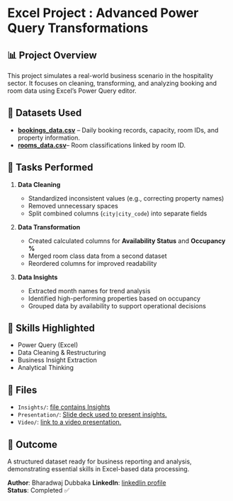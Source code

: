 # Excel Project : Advanced Power Query Transformations

## 📊 Project Overview
This project simulates a real-world business scenario in the hospitality sector. It focuses on cleaning, transforming, and analyzing booking and room data using Excel’s Power Query editor.

## 🧩 Datasets Used
- [**bookings_data.csv**](https://github.com/bharadwajdubbaka/Advanced-Power-Query-Transformations/blob/main/bookings_data1.csv) – Daily booking records, capacity, room IDs, and property information.
- [**rooms_data.csv**](https://github.com/bharadwajdubbaka/Advanced-Power-Query-Transformations/blob/main/bookings_data1.csv)– Room classifications linked by room ID.

## 🔧 Tasks Performed
1. **Data Cleaning**
   - Standardized inconsistent values (e.g., correcting property names)
   - Removed unnecessary spaces
   - Split combined columns (`city|city_code`) into separate fields

2. **Data Transformation**
   - Created calculated columns for **Availability Status** and **Occupancy %**
   - Merged room class data from a second dataset
   - Reordered columns for improved readability

3. **Data Insights**
   - Extracted month names for trend analysis
   - Identified high-performing properties based on occupancy
   - Grouped data by availability to support operational decisions

## 📌 Skills Highlighted
- Power Query (Excel)
- Data Cleaning & Restructuring
- Business Insight Extraction
- Analytical Thinking

## 📂 Files
- `Insights/`: [file contains Insights](https://github.com/bharadwajdubbaka/Advanced-Power-Query-Transformations/blob/main/insights.xlsx)
- `Presentation/`: [Slide deck used to present insights.](https://github.com/bharadwajdubbaka/Advanced-Power-Query-Transformations/blob/main/Excel_Project_3_Presentation_f.pdf)
- `Video/`: [link to a video presentation.](https://youtu.be/bTCS9tXR11U)

## 💼 Outcome
A structured dataset ready for business reporting and analysis, demonstrating essential skills in Excel-based data processing.

**Author**: Bharadwaj Dubbaka 
**LinkedIn**: [linkedlin profile](https://www.linkedin.com/in/bharadwaj-dubbaka-a6b974172/)  
**Status**: Completed ✅
